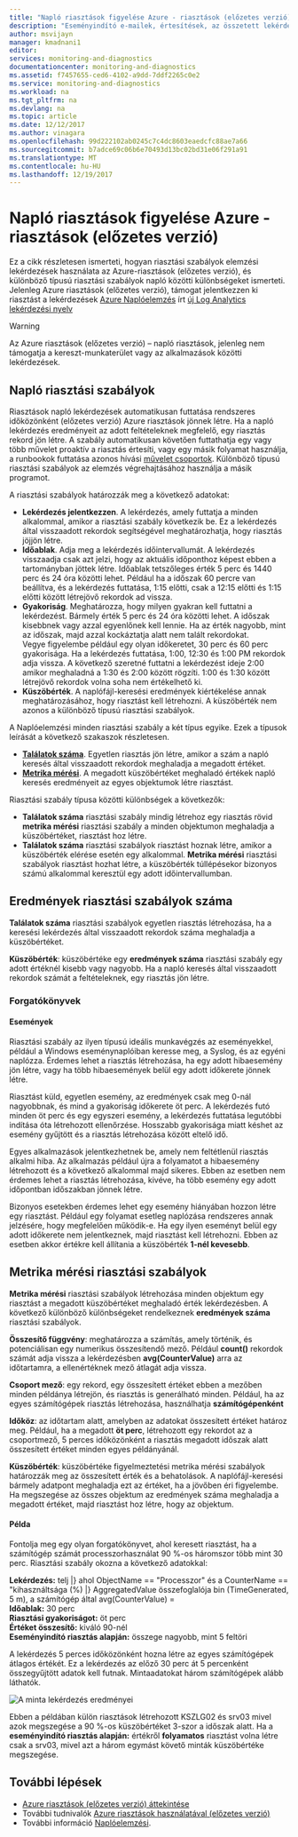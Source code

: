 ```yaml
---
title: "Napló riasztások figyelése Azure - riasztások (előzetes verzió) |} Microsoft Docs"
description: "Eseményindító e-mailek, értesítések, az összetett lekérdezések megadott feltételek (előzetes verzió) Azure riasztásokhoz webhely URL-címek (webhookok), vagy az automation hívni."
author: msvijayn
manager: kmadnani1
editor: 
services: monitoring-and-diagnostics
documentationcenter: monitoring-and-diagnostics
ms.assetid: f7457655-ced6-4102-a9dd-7ddf2265c0e2
ms.service: monitoring-and-diagnostics
ms.workload: na
ms.tgt_pltfrm: na
ms.devlang: na
ms.topic: article
ms.date: 12/12/2017
ms.author: vinagara
ms.openlocfilehash: 99d222102ab0245c7c4dc8603eaedcfc88ae7a66
ms.sourcegitcommit: b7adce69c06b6e70493d13bc02bd31e06f291a91
ms.translationtype: MT
ms.contentlocale: hu-HU
ms.lasthandoff: 12/19/2017
---
```

# <a name="log-alerts-in-azure-monitor---alerts-preview"></a>Napló riasztások figyelése Azure - riasztások (előzetes verzió)
Ez a cikk részletesen ismerteti, hogyan riasztási szabályok elemzési lekérdezések használata az Azure-riasztások (előzetes verzió), és különböző típusú riasztási szabályok napló közötti különbségeket ismerteti.
Jelenleg Azure riasztások (előzetes verzió), támogat jelentkezzen ki riasztást a lekérdezések [Azure Naplóelemzés](../log-analytics/log-analytics-tutorial-viewdata.md) írt [új Log Analytics lekérdezési nyelv](../log-analytics/log-analytics-log-search-upgrade.md)

> [!WARNING]
> Az Azure riasztások (előzetes verzió) – napló riasztások, jelenleg nem támogatja a kereszt-munkaterület vagy az alkalmazások közötti lekérdezések. 

## <a name="log-alert-rules"></a>Napló riasztási szabályok

Riasztások napló lekérdezések automatikusan futtatása rendszeres időközönként (előzetes verzió) Azure riasztások jönnek létre.  Ha a napló lekérdezés eredményeit az adott feltételeknek megfelelő, egy riasztás rekord jön létre. A szabály automatikusan követően futtathatja egy vagy több művelet proaktív a riasztás értesíti, vagy egy másik folyamat használja, a runbookok futtatása azonos hívási [művelet csoportok](monitoring-action-groups.md).  Különböző típusú riasztási szabályok az elemzés végrehajtásához használja a másik programot.

A riasztási szabályok határozzák meg a következő adatokat:

- **Lekérdezés jelentkezzen**.  A lekérdezés, amely futtatja a minden alkalommal, amikor a riasztási szabály következik be.  Ez a lekérdezés által visszaadott rekordok segítségével meghatározhatja, hogy riasztás jöjjön létre.
- **Időablak**.  Adja meg a lekérdezés időintervallumát.  A lekérdezés visszaadja csak azt jelzi, hogy az aktuális időponthoz képest ebben a tartományban jöttek létre.  Időablak tetszőleges érték 5 perc és 1440 perc és 24 óra közötti lehet. Például ha a időszak 60 percre van beállítva, és a lekérdezés futtatása, 1:15 előtti, csak a 12:15 előtti és 1:15 előtti között létrejövő rekordok ad vissza.
- **Gyakoriság**.  Meghatározza, hogy milyen gyakran kell futtatni a lekérdezést. Bármely érték 5 perc és 24 óra közötti lehet. A időszak kisebbnek vagy azzal egyenlőnek kell lennie.  Ha az érték nagyobb, mint az időszak, majd azzal kockáztatja alatt nem talált rekordokat.<br>Vegye figyelembe például egy olyan időkeretet, 30 perc és 60 perc gyakorisága.  Ha a lekérdezés futtatása, 1:00, 12:30 és 1:00 PM rekordok adja vissza.  A következő szeretné futtatni a lekérdezést ideje 2:00 amikor meghaladná a 1:30 és 2:00 között rögzíti.  1:00 és 1:30 között létrejövő rekordok volna soha nem értékelhető ki.
- **Küszöbérték**.  A naplófájl-keresési eredmények kiértékelése annak meghatározásához, hogy riasztást kell létrehozni.  A küszöbérték nem azonos a különböző típusú riasztási szabályok.

A Naplóelemzési minden riasztási szabály a két típus egyike.  Ezek a típusok leírását a következő szakaszok részletesen.

- **[Találatok száma](#number-of-results-alert-rules)**. Egyetlen riasztás jön létre, amikor a szám a napló keresés által visszaadott rekordok meghaladja a megadott értéket.
- **[Metrika mérési](#metric-measurement-alert-rules)**.  A megadott küszöbértéket meghaladó értékek napló keresés eredményeit az egyes objektumok létre riasztást.

Riasztási szabály típusa közötti különbségek a következők:

- **Találatok száma** riasztási szabály mindig létrehoz egy riasztás rövid **metrika mérési** riasztási szabály a minden objektumon meghaladja a küszöbértéket, riasztást hoz létre.
- **Találatok száma** riasztási szabályok riasztást hoznak létre, amikor a küszöbérték elérése esetén egy alkalommal. **Metrika mérési** riasztási szabályok riasztást hozhat létre, a küszöbérték túllépésekor bizonyos számú alkalommal keresztül egy adott időintervallumban.

## <a name="number-of-results-alert-rules"></a>Eredmények riasztási szabályok száma
**Találatok száma** riasztási szabályok egyetlen riasztás létrehozása, ha a keresési lekérdezés által visszaadott rekordok száma meghaladja a küszöbértéket.

**Küszöbérték**: küszöbértéke egy **eredmények száma** riasztási szabály egy adott értéknél kisebb vagy nagyobb.  Ha a napló keresés által visszaadott rekordok számát a feltételeknek, egy riasztás jön létre.

### <a name="scenarios"></a>Forgatókönyvek

#### <a name="events"></a>Események
Riasztási szabály az ilyen típusú ideális munkavégzés az eseményekkel, például a Windows eseménynaplóiban keresse meg, a Syslog, és az egyéni naplózza.  Érdemes lehet a riasztás létrehozása, ha egy adott hibaesemény jön létre, vagy ha több hibaesemények belül egy adott időkerete jönnek létre.

Riasztást küld, egyetlen esemény, az eredmények csak meg 0-nál nagyobbnak, és mind a gyakoriság időkerete öt perc.  A lekérdezés futó minden öt perc és egy egyszeri esemény, a lekérdezés futtatása legutóbbi indítása óta létrehozott ellenőrzése.  Hosszabb gyakorisága miatt késhet az esemény gyűjtött és a riasztás létrehozása között eltelő idő.

Egyes alkalmazások jelentkezhetnek be, amely nem feltétlenül riasztás alkalmi hiba.  Az alkalmazás például újra a folyamatot a hibaesemény létrehozott és a következő alkalommal majd sikeres.  Ebben az esetben nem érdemes lehet a riasztás létrehozása, kivéve, ha több esemény egy adott időpontban időszakban jönnek létre.  

Bizonyos esetekben érdemes lehet egy esemény hiányában hozzon létre egy riasztást.  Például egy folyamat esetleg naplózása rendszeres annak jelzésére, hogy megfelelően működik-e.  Ha egy ilyen eseményt belül egy adott időkerete nem jelentkeznek, majd riasztást kell létrehozni.  Ebben az esetben akkor értékre kell állítania a küszöbérték **1-nél kevesebb**.

## <a name="metric-measurement-alert-rules"></a>Metrika mérési riasztási szabályok

**Metrika mérési** riasztási szabályok létrehozása minden objektum egy riasztást a megadott küszöbértéket meghaladó érték lekérdezésben.  A következő különböző különbségeket rendelkeznek **eredmények száma** riasztási szabályok.

**Összesítő függvény**: meghatározza a számítás, amely történik, és potenciálisan egy numerikus összesítendő mező.  Például **count()** rekordok számát adja vissza a lekérdezésben **avg(CounterValue)** arra az időtartamra, a ellenértéknek mező átlagát adja vissza.

**Csoport mező**: egy rekord, egy összesített értéket ebben a mezőben minden példánya létrejön, és riasztás is generálható minden.  Például, ha az egyes számítógépek riasztás létrehozása, használhatja **számítógépenként**   

**Időköz**: az időtartam alatt, amelyben az adatokat összesített értéket határoz meg.  Például, ha a megadott **öt perc**, létrehozott egy rekordot az a csoportmező, 5 perces időközönként a riasztás megadott időszak alatt összesített értéket minden egyes példányánál.

**Küszöbérték**: küszöbértéke figyelmeztetési metrika mérési szabályok határozzák meg az összesített érték és a behatolások.  A naplófájl-keresési bármely adatpont meghaladja ezt az értéket, ha a jövőben éri figyelembe.  Ha megszegése az összes objektum az eredmények száma meghaladja a megadott értéket, majd riasztást hoz létre, hogy az objektum.

#### <a name="example"></a>Példa
Fontolja meg egy olyan forgatókönyvet, ahol keresett riasztást, ha a számítógép számát processzorhasználat 90 %-os háromszor több mint 30 perc.  Riasztási szabály okozna a következő adatokkal:  

**Lekérdezés:** telj |} ahol ObjectName == "Processzor" és a CounterName == "kihasználtsága (%) |} AggregatedValue összefoglalója bin (TimeGenerated, 5 m), a számítógép által avg(CounterValue) =<br>
**Időablak:** 30 perc<br>
**Riasztási gyakoriságot:** öt perc<br>
**Értéket összesítő:** kiváló 90-nél<br>
**Eseményindító riasztás alapján:** összege nagyobb, mint 5 feltöri<br>

A lekérdezés 5 perces időközönként hozna létre az egyes számítógépek átlagos értékét.  Ez a lekérdezés az előző 30 perc át 5 percenként összegyűjtött adatok kell futnak.  Mintaadatokat három számítógépek alább láthatók.

![A minta lekérdezés eredményei](../log-analytics/media/log-analytics-alerts/metrics-measurement-sample-graph.png)

Ebben a példában külön riasztások létrehozott KSZLG02 és srv03 mivel azok megszegése a 90 %-os küszöbértéket 3-szor a időszak alatt.  Ha a **eseményindító riasztás alapján:** értékről **folyamatos** riasztást volna létre csak a srv03, mivel azt a három egymást követő minták küszöbértéke megszegése.


## <a name="next-steps"></a>További lépések
* [Azure riasztások (előzetes verzió) áttekintése](monitoring-overview-unified-alerts.md) 
* További tudnivalók [Azure riasztások használatával (előzetes verzió)](monitor-alerts-unified-usage.md)
* További információ [Naplóelemzési](../log-analytics/log-analytics-overview.md).    
